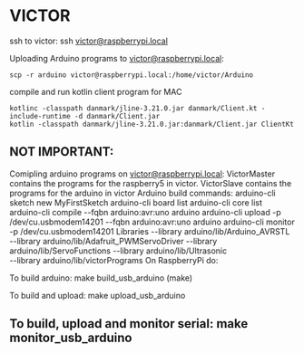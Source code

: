 # VICTOR

ssh to victor:
  	ssh victor@raspberrypi.local

Uploading Arduino programs to victor@raspberrypi.local:

	scp -r arduino victor@raspberrypi.local:/home/victor/Arduino

compile and run kotlin client program for MAC

	kotlinc -classpath danmark/jline-3.21.0.jar danmark/Client.kt -include-runtime -d danmark/Client.jar
	kotlin -classpath danmark/jline-3.21.0.jar:danmark/Client.jar ClientKt

NOT IMPORTANT:
----------------------------------------------------------------------
Comipling arduino programs on victor@raspberrypi.local:
VictorMaster contains the programs for the raspberry5 in victor. 
VictorSlave contains the programs for the arduino in victor
Arduino build commands:
	arduino-cli sketch new MyFirstSketch
	arduino-cli board list
	arduino-cli core list
	arduino-cli compile --fqbn arduino:avr:uno arduino
	arduino-cli upload -p /dev/cu.usbmodem14201 --fqbn arduino:avr:uno arduino
	arduino-cli monitor -p /dev/cu.usbmodem14201
Libraries
	--library arduino/lib/Arduino_AVRSTL
	--library arduino/lib/Adafruit_PWMServoDriver
	--library arduino/lib/ServoFunctions
	--library arduino/lib/Ultrasonic	
	--library arduino/lib/victorPrograms
On RaspberryPi do:

To build arduino:
	make build_usb_arduino  (make)

To build and upload:
	make upload_usb_arduino

To build, upload and monitor serial:
	make monitor_usb_arduino
------------------------------------------------------------------------

